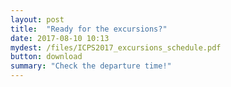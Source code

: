```yaml
---
layout: post
title:  "Ready for the excursions?"
date: 2017-08-10 10:13
mydest: /files/ICPS2017_excursions_schedule.pdf
button: download
summary: "Check the departure time!"
---
```


